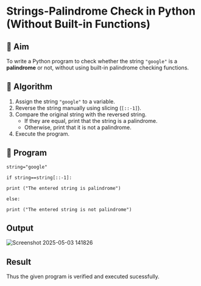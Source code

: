 # Strings-Palindrome Check in Python (Without Built-in Functions)

## 🎯 Aim
To write a Python program to check whether the string `"google"` is a **palindrome** or not, without using built-in palindrome checking functions.

## 🧠 Algorithm
1. Assign the string `"google"` to a variable.
2. Reverse the string manually using slicing (`[::-1]`).
3. Compare the original string with the reversed string.
   - If they are equal, print that the string is a palindrome.
   - Otherwise, print that it is not a palindrome.
4. Execute the program.

## 🧾 Program
```
string="google" 

if string==string[::-1]: 

print ("The entered string is palindrome")

else: 

print ("The entered string is not palindrome") 

```
## Output
![Screenshot 2025-05-03 141826](https://github.com/user-attachments/assets/eabe3ce0-6cd4-484b-b6f3-9d8f5d048d73)


## Result
Thus the given program is verified and executed sucessfully.
